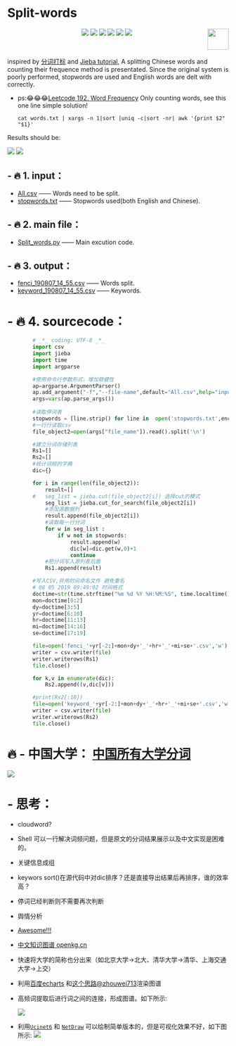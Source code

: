 # Split-words

<p align="center">
    <a href="https://github.com/elegantcoin/Split-words"><img src="https://img.shields.io/badge/status-updating-brightgreen.svg"></a>
    <a href="https://github.com/python/cpython"><img src="https://img.shields.io/badge/Python-3.7-FF1493.svg"></a>
    <a href="https://github.com/elegantcoin/Split-words"><img src="https://img.shields.io/badge/platform-Windows%7CLinux%7CmacOS-660066.svg"></a>
    <a href="https://opensource.org/licenses/mit-license.php"><img src="https://badges.frapsoft.com/os/mit/mit.svg"></a>
    <a href="https://github.com/elegantcoin/Split-words/stargazers"><img src="https://img.shields.io/github/stars/elegantcoin/Split-words.svg?logo=github"></a>
    <a href="https://github.com/elegantcoin/Split-words/network/members"><img src="https://img.shields.io/github/forks/elegantcoin/Split-words.svg?color=blue&logo=github"></a>
    <a href="https://www.python.org/"><img src="https://upload.wikimedia.org/wikipedia/commons/c/c3/Python-logo-notext.svg" align="right" height="48" width="48" ></a>
</p>
<br />

inspired by [分词打标](http://www.gooseeker.com/res/softdetail_13.html) and [Jieba tutorial](https://blog.csdn.net/jiasudu1234/article/details/70065917), A splitting Chinese words and counting their frequence method is presentated. Since the original system is poorly performed, stopwords are used and English words are delt with correctly.

- ps::joy::joy::joy:[Leetcode 192. Word Frequency](https://leetcode-cn.com/problems/word-frequency/solution/shelltong-ji-ci-pin-by-laotoutou/)  Only counting words, see this one line simple solution!
    ```shell
    cat words.txt | xargs -n 1|sort |uniq -c|sort -nr| awk '{print $2" "$1}'
    ```

Results should be:

![](https://github.com/elegantcoin/fenci/blob/master/1111.png)
![](https://github.com/elegantcoin/fenci/blob/master/2222.png)

  ## - :fire: 1. input：
  - [All.csv](https://github.com/elegantcoin/fenci/blob/master/All.csv) —— Words need to be split.
  - [stopwords.txt](https://github.com/elegantcoin/fenci/blob/master/stopwords.txt) ——  Stopwords used(both English and Chinese).
  
  ## - :fire: 2. main file：
  - [Split_words.py](https://github.com/elegantcoin/Split-words/blob/master/Split_words.py)  —— Main excution code.
  
  ## - :fire: 3. output：
  - [fenci_190807_14_55.csv](https://github.com/elegantcoin/fenci/blob/master/fenci_190807_14_55.csv)  —— Words split.
  - [keyword_190807_14_55.csv](https://github.com/elegantcoin/fenci/blob/master/keyword_190807_14_55.csv)  —— Keywords.

  # - :fire: 4. sourcecode：
```python
        # _*_ coding: UTF-8 _*_
        import csv
        import jieba
        import time
        import argparse

        #使用命令行参数形式，增加稳健性
        ap=argparse.ArgumentParser()
        ap.add_argument("-f","--file-name",default="All.csv",help="input file name")
        args=vars(ap.parse_args())
        
        #读取停词表
        stopwords = [line.strip() for line in  open('stopwords.txt',encoding='UTF-8').readlines()]
        #一行行读取csv
        file_object2=open(args["file_name"]).read().split('\n')  

        #建立分词存储列表
        Rs1=[]
        Rs2=[] 
        #统计词频的字典
        dic={}

        for i in range(len(file_object2)):
            result=[]
        #	seg_list = jieba.cut(file_object2[i]) 选择cut的模式
            seg_list = jieba.cut_for_search(file_object2[i])
            #添加源数据列	
            result.append(file_object2[i]) 
            #读取每一行分词	
            for w in seg_list :
                if w not in stopwords:
                    result.append(w)
                    dic[w]=dic.get(w,0)+1
                    continue
            #把分词写入源列表后面	
            Rs1.append(result)

        #写入CSV,并用时间命名文件 避免重名
        # 08 05 2019 09:49:02 时间格式
        doctime=str(time.strftime("%m %d %Y %H:%M:%S", time.localtime()))
        mon=doctime[0:2]
        dy=doctime[3:5]
        yr=doctime[6:10]
        hr=doctime[11:13]
        mi=doctime[14:16]
        se=doctime[17:19]

        file=open('fenci_'+yr[-2:]+mon+dy+'_'+hr+'_'+mi+se+'.csv','w')
        writer = csv.writer(file)
        writer.writerows(Rs1)
        file.close() 

        for k,v in enumerate(dic):
            Rs2.append((v,dic[v]))

        #print(Rs2[:10])
        file=open('keyword_'+yr[-2:]+mon+dy+'_'+hr+'_'+mi+se+'.csv','w')
        writer = csv.writer(file)
        writer.writerows(Rs2)
        file.close() 
```
 # :fire: - 中国大学： [中国所有大学分词](https://github.com/elegantcoin/fenci/blob/master/Universities.csv)
    
![](https://github.com/elegantcoin/fenci/blob/master/Colleges_in_China.png)

  # - 思考：
  - cloudword?
  - Shell 可以一行解决词频问题，但是原文的分词结果展示以及中文实现是困难的。
  - 关键信息成组
  - keywors sort()在源代码中对dic排序？还是直接导出结果后再排序，谁的效率高？
  - 停词已经判断则不需要再次判断
  - 舆情分析
  - [Awesome!!!](https://github.com/crownpku/Awesome-Chinese-NLP)
  - [中文知识图谱 openkg.cn](http://openkg.cn/home)
  - 快速将大学的简称也分出来（如北京大学→北大、清华大学→清华、上海交通大学→上交）
  - 利用[百度echarts](https://echarts.apache.org/examples/zh/index.html#chart-type-parallel) 和[这个思路@zhouwei713](https://github.com/zhouwei713/data_analysis/tree/master/honglou)渲染图谱
  - 高频词提取后进行词之间的连接，形成图谱。如下所示:
    
    ![](https://github.com/elegantcoin/fenci/blob/master/ifind.png)
  - 利用[`Ucinet6`](http://www.cabit.com.cn/products/dec/ucinet/) 和 [`NetDraw`](http://www.jeb.com.fr/en/netdraw.shtml) 可以绘制简单版本的，但是可视化效果不好，如下图所示:
    ![](https://github.com/elegantcoin/fenci/blob/master/NetDraw.jpg)